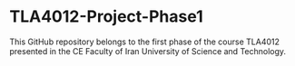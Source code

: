 # TLA4012-Project-Phase1
This GitHub repository belongs to the first phase of the course TLA4012 presented in the CE Faculty of Iran University of Science and Technology.
